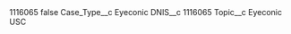 <?xml version="1.0" encoding="UTF-8"?>
<CustomMetadata xmlns="http://soap.sforce.com/2006/04/metadata" xmlns:xsi="http://www.w3.org/2001/XMLSchema-instance" xmlns:xsd="http://www.w3.org/2001/XMLSchema">
    <label>1116065</label>
    <protected>false</protected>
    <values>
        <field>Case_Type__c</field>
        <value xsi:type="xsd:string">Eyeconic</value>
    </values>
    <values>
        <field>DNIS__c</field>
        <value xsi:type="xsd:string">1116065</value>
    </values>
    <values>
        <field>Topic__c</field>
        <value xsi:type="xsd:string">Eyeconic USC</value>
    </values>
</CustomMetadata>
